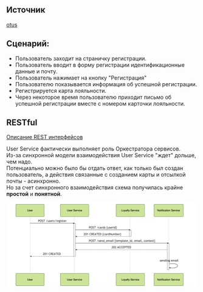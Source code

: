 ## Источник
[otus](https://github.com/schetinnikov-otus/arch-labs/tree/master/api-spec)

## Сценарий:

- Пользователь заходит на страничку регистрации. 
- Пользователь вводит в форму регистрации идентификационные данные и почту. 
- Пользователь нажимает на кнопку "Регистрация"
- Пользователю показывается информация об успешной регистрации. 
- Регистрируется карта лояльности.
- Через некоторое время пользователю приходит письмо об успешной регистрации вместе с номером карточки лояльности. 

## RESTful

[Описание REST интерфейсов](http://petstore.swagger.io/?url=https://raw.githubusercontent.com/p-12s/arch-lab/master/1-sync-monolit/rest-openapi.yaml)

User Service фактически выполняет роль Оркестратора сервисов.  
Из-за синхронной модели взаимодействия User Service "ждет" дольше, чем надо.  
Потенциально можно было бы отдать ответ, как только был создан пользователь, а действия связанные с созданием карты и отсылкой почты - асинхронно.  
Но за счет синхронного взаимодействия схема получилась крайне **простой** и **понятной**.  

![mermaid-diagram-20200526103254](mermaid-diagram-20200526103254.png)

